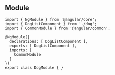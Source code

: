 ## Module

[//]: <> (Talk about exports, haven't been explained yet)

```
import { NgModule } from '@angular/core';
import { DogListComponent } from './dog';
import { CommonModule } from '@angular/common';

@NgModule({
  declarations: [ DogListComponent ],
  exports: [ DogListComponent ],
  imports: [
    CommonModule
  ]
})
export class DogModule { }
```
